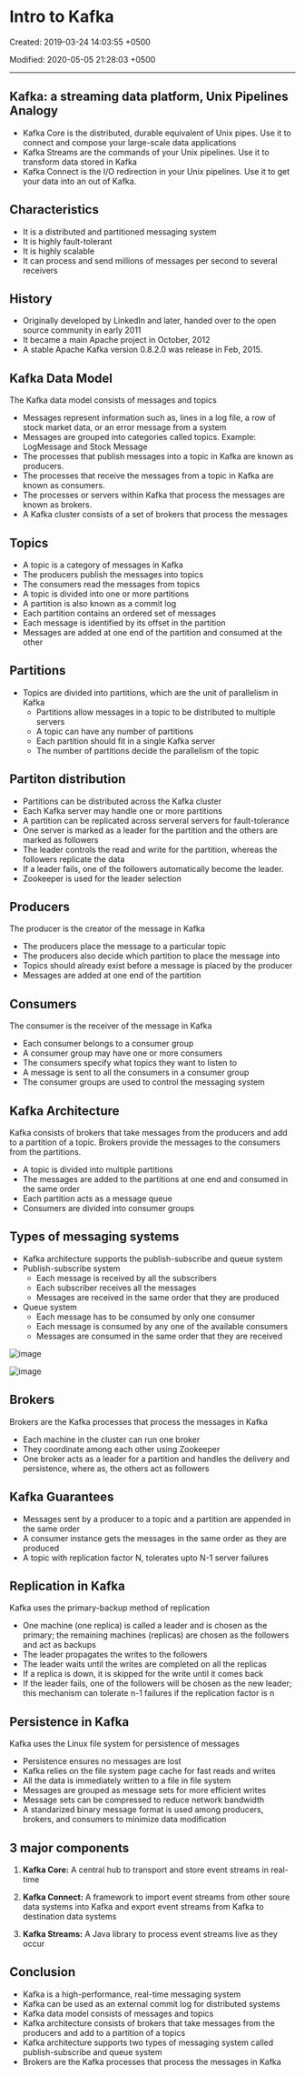 # Intro to Kafka

Created: 2019-03-24 14:03:55 +0500

Modified: 2020-05-05 21:28:03 +0500

---

## Kafka: a streaming data platform, Unix Pipelines Analogy

- Kafka Core is the distributed, durable equivalent of Unix pipes. Use it to connect and compose your large-scale data applications
- Kafka Streams are the commands of your Unix pipelines. Use it to transform data stored in Kafka
- Kafka Connect is the I/O redirection in your Unix pipelines. Use it to get your data into an out of Kafka.

## Characteristics

- It is a distributed and partitioned messaging system
- It is highly fault-tolerant
- It is highly scalable
- It can process and send millions of messages per second to several receivers

## History

- Originally developed by LinkedIn and later, handed over to the open source community in early 2011
- It became a main Apache project in October, 2012
- A stable Apache Kafka version 0.8.2.0 was release in Feb, 2015.

## Kafka Data Model

The Kafka data model consists of messages and topics

- Messages represent information such as, lines in a log file, a row of stock market data, or an error message from a system
- Messages are grouped into categories called topics. Example: LogMessage and Stock Message
- The processes that publish messages into a topic in Kafka are known as producers.
- The processes that receive the messages from a topic in Kafka are known as consumers.
- The processes or servers within Kafka that process the messages are known as brokers.
- A Kafka cluster consists of a set of brokers that process the messages

## Topics

- A topic is a category of messages in Kafka
- The producers publish the messages into topics
- The consumers read the messages from topics
- A topic is divided into one or more partitions
- A partition is also known as a commit log
- Each partition contains an ordered set of messages
- Each message is identified by its offset in the partition
- Messages are added at one end of the partition and consumed at the other

## Partitions

- Topics are divided into partitions, which are the unit of parallelism in Kafka
  - Partitions allow messages in a topic to be distributed to multiple servers
  - A topic can have any number of partitions
  - Each partition should fit in a single Kafka server
  - The number of partitions decide the parallelism of the topic

## Partiton distribution

- Partitions can be distributed across the Kafka cluster
- Each Kafka server may handle one or more partitions
- A partition can be replicated across serveral servers for fault-tolerance
- One server is marked as a leader for the partition and the others are marked as followers
- The leader controls the read and write for the partition, whereas the followers replicate the data
- If a leader fails, one of the followers automatically become the leader.
- Zookeeper is used for the leader selection

## Producers

The producer is the creator of the message in Kafka

- The producers place the message to a particular topic
- The producers also decide which partition to place the message into
- Topics should already exist before a message is placed by the producer
- Messages are added at one end of the partition

## Consumers

The consumer is the receiver of the message in Kafka

- Each consumer belongs to a consumer group
- A consumer group may have one or more consumers
- The consumers specify what topics they want to listen to
- A message is sent to all the consumers in a consumer group
- The consumer groups are used to control the messaging system

## Kafka Architecture

Kafka consists of brokers that take messages from the producers and add to a partition of a topic. Brokers provide the messages to the consumers from the partitions.

- A topic is divided into multiple partitions
- The messages are added to the partitions at one end and consumed in the same order
- Each partition acts as a message queue
- Consumers are divided into consumer groups

## Types of messaging systems

- Kafka architecture supports the publish-subscribe and queue system
- Publish-subscribe system
  - Each message is received by all the subscribers
  - Each subscriber receives all the messages
  - Messages are received in the same order that they are produced
- Queue system
  - Each message has to be consumed by only one consumer
  - Each message is consumed by any one of the available consumers
  - Messages are consumed in the same order that they are received

![image](../../media/Technologies-Kafka-Intro-to-Kafka-image1.png)

![image](../../media/Technologies-Kafka-Intro-to-Kafka-image2.png)

## Brokers

Brokers are the Kafka processes that process the messages in Kafka

- Each machine in the cluster can run one broker
- They coordinate among each other using Zookeeper
- One broker acts as a leader for a partition and handles the delivery and persistence, where as, the others act as followers

## Kafka Guarantees

- Messages sent by a producer to a topic and a partition are appended in the same order
- A consumer instance gets the messages in the same order as they are produced
- A topic with replication factor N, tolerates upto N-1 server failures

## Replication in Kafka

Kafka uses the primary-backup method of replication

- One machine (one replica) is called a leader and is chosen as the primary; the remaining machines (replicas) are chosen as the followers and act as backups
- The leader propagates the writes to the followers
- The leader waits until the writes are completed on all the replicas
- If a replica is down, it is skipped for the write until it comes back
- If the leader fails, one of the followers will be chosen as the new leader; this mechanism can tolerate n-1 failures if the replication factor is n

## Persistence in Kafka

Kafka uses the Linux file system for persistence of messages

- Persistence ensures no messages are lost
- Kafka relies on the file system page cache for fast reads and writes
- All the data is immediately written to a file in file system
- Messages are grouped as message sets for more efficient writes
- Message sets can be compressed to reduce network bandwidth
- A standarized binary message format is used among producers, brokers, and consumers to minimize data modification

## 3 major components

1. **Kafka Core:** A central hub to transport and store event streams in real-time

2. **Kafka Connect:** A framework to import event streams from other soure data systems into Kafka and export event streams from Kafka to destination data systems

3. **Kafka Streams:** A Java library to process event streams live as they occur

## Conclusion

- Kafka is a high-performance, real-time messaging system
- Kafka can be used as an external commit log for distributed systems
- Kafka data model consists of messages and topics
- Kafka architecture consists of brokers that take messages from the producers and add to a partition of a topics
- Kafka architecture supports two types of messaging system called publish-subscribe and queue system
- Brokers are the Kafka processes that process the messages in Kafka
